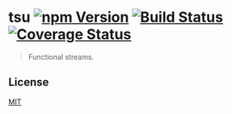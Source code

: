 # tsu [![npm Version](http://img.shields.io/npm/v/tsu.svg?style=flat)](https://www.npmjs.org/package/tsu) [![Build Status](https://img.shields.io/travis/yuanqing/tsu.svg?style=flat)](https://travis-ci.org/yuanqing/tsu) [![Coverage Status](https://img.shields.io/coveralls/yuanqing/tsu.svg?style=flat)](https://coveralls.io/r/yuanqing/tsu)

> Functional streams.

## License

[MIT](https://github.com/yuanqing/tsu/blob/master/LICENSE)
